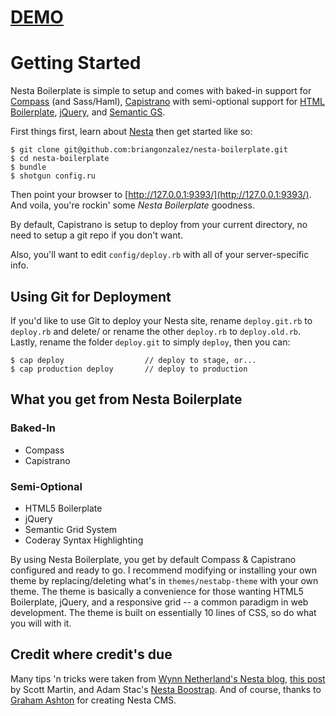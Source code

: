 # [DEMO](http://nestabp.briangonzalez.org)

# Getting Started
Nesta Boilerplate is simple to setup and comes with baked-in support for [Compass](http://compass-style.org/) (and Sass/Haml), [Capistrano](https://github.com/capistrano/capistrano/wiki/Documentation-v2.x) with semi-optional support for [HTML Boilerplate](http://html5boilerplate.com/), [jQuery](http://jquery.com/), and [Semantic GS](http://semantic.gs/).

First things first, learn about [Nesta](http://nestacms.com/) then get started like so:

    $ git clone git@github.com:briangonzalez/nesta-boilerplate.git
    $ cd nesta-boilerplate
    $ bundle
    $ shotgun config.ru

Then point your browser to [http://127.0.0.1:9393/](http://127.0.0.1:9393/). And voila, you're rockin' some _Nesta Boilerplate_ goodness.

By default, Capistrano is setup to deploy from your current directory, no need to setup a git repo if you don't want.

Also, you'll want to edit `config/deploy.rb` with all of your server-specific info.

## Using Git for Deployment

If you'd like to use Git to deploy your Nesta site, rename `deploy.git.rb` to `deploy.rb` and delete/ or rename the other `deploy.rb` to `deploy.old.rb`. Lastly, rename the folder `deploy.git` to simply `deploy`, then you can:

    $ cap deploy                  // deploy to stage, or...
    $ cap production deploy       // deploy to production

## What you get from Nesta Boilerplate

### Baked-In

* Compass
* Capistrano 

### Semi-Optional

* HTML5 Boilerplate 
* jQuery
* Semantic Grid System
* Coderay Syntax Highlighting

By using Nesta Boilerplate, you get by default Compass & Capistrano configured and ready to go. I recommend modifying or installing your own theme by replacing/deleting what's in `themes/nestabp-theme` with your own theme. The theme is basically a convenience for those wanting HTML5 Boilerplate, jQuery, and a responsive grid -- a common paradigm in web development. The theme is built on essentially 10 lines of CSS, so do what you will with it.

## Credit where credit's due
Many tips 'n tricks were taken from [Wynn Netherland's Nesta blog](https://github.com/pengwynn/wynn), [this post](http://scott-martin.com/setting-up) by Scott Martin, and Adam Stac's [Nesta Boostrap](https://github.com/adamstac/nesta-bootstrap). And of course, thanks to [Graham Ashton](http://twitter.com/grahamashton) for creating Nesta CMS.